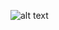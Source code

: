 
![alt text]([https://github.com/learning-zone/website-templates/blob/master/assets/stylish-portfolio.png](https://photos.app.goo.gl/CvMsLxpLmsBXSZak7) "stylish-portfolio")
